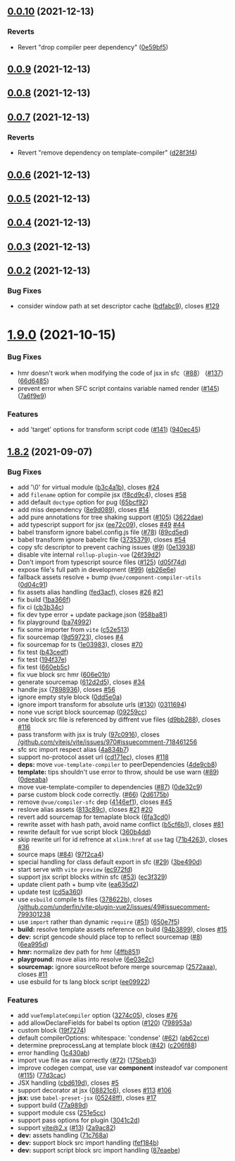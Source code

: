 ## [0.0.10](https://github.com/underfin/vite-plugin-vue2/compare/v0.0.9...v0.0.10) (2021-12-13)


### Reverts

* Revert "drop compiler peer dependency" ([0e59bf5](https://github.com/underfin/vite-plugin-vue2/commit/0e59bf50136d5bef587f97eae7ef322e53de10f8))



## [0.0.9](https://github.com/underfin/vite-plugin-vue2/compare/v0.0.8...v0.0.9) (2021-12-13)



## [0.0.8](https://github.com/underfin/vite-plugin-vue2/compare/v0.0.7...v0.0.8) (2021-12-13)



## [0.0.7](https://github.com/underfin/vite-plugin-vue2/compare/v0.0.6...v0.0.7) (2021-12-13)


### Reverts

* Revert "remove dependency on template-compiler" ([d28f3f4](https://github.com/underfin/vite-plugin-vue2/commit/d28f3f4ceb6f30d5ad8e4f903c12b30af0992ce3))



## [0.0.6](https://github.com/underfin/vite-plugin-vue2/compare/v0.0.5...v0.0.6) (2021-12-13)



## [0.0.5](https://github.com/underfin/vite-plugin-vue2/compare/v0.0.4...v0.0.5) (2021-12-13)



## [0.0.4](https://github.com/underfin/vite-plugin-vue2/compare/v0.0.3...v0.0.4) (2021-12-13)



## [0.0.3](https://github.com/underfin/vite-plugin-vue2/compare/v0.0.2...v0.0.3) (2021-12-13)



## [0.0.2](https://github.com/underfin/vite-plugin-vue2/compare/v1.9.0...v0.0.2) (2021-12-13)


### Bug Fixes

* consider window path at set descriptor cache ([bdfabc9](https://github.com/underfin/vite-plugin-vue2/commit/bdfabc99e8c50930bca5d9144cb1634f40609904)), closes [#129](https://github.com/underfin/vite-plugin-vue2/issues/129)



# [1.9.0](https://github.com/underfin/vite-plugin-vue2/compare/v1.8.2...v1.9.0) (2021-10-15)


### Bug Fixes

* hmr doesn't work when modifying the code of jsx in sfc（[#88](https://github.com/underfin/vite-plugin-vue2/issues/88)） ([#137](https://github.com/underfin/vite-plugin-vue2/issues/137)) ([66d6485](https://github.com/underfin/vite-plugin-vue2/commit/66d648574e634c962ecd38e2ac919c485bff74a6))
* prevent error when SFC script contains variable named render ([#145](https://github.com/underfin/vite-plugin-vue2/issues/145)) ([7a6f9e9](https://github.com/underfin/vite-plugin-vue2/commit/7a6f9e9a7970683b828bee11893be285bf0a002f))


### Features

* add 'target' options for transform script code ([#141](https://github.com/underfin/vite-plugin-vue2/issues/141)) ([940ec45](https://github.com/underfin/vite-plugin-vue2/commit/940ec45a3fd68bd9ba1b1a8808d96e6cbce13207))



## [1.8.2](https://github.com/underfin/vite-plugin-vue2/compare/71c768aedcc708f09b1a5b29c29facfede7bae44...v1.8.2) (2021-09-07)


### Bug Fixes

* add '\0' for virtual module ([b3c4a1b](https://github.com/underfin/vite-plugin-vue2/commit/b3c4a1bf02694cb574f03bd2e3c80353619e4028)), closes [#24](https://github.com/underfin/vite-plugin-vue2/issues/24)
* add `filename` option for compile jsx ([f8cd9c4](https://github.com/underfin/vite-plugin-vue2/commit/f8cd9c4b2bbbf6c7159f07833f888be8deac9d6f)), closes [#58](https://github.com/underfin/vite-plugin-vue2/issues/58)
* add default `doctype` option for pug ([65bcf92](https://github.com/underfin/vite-plugin-vue2/commit/65bcf92b99c50a727063057eb40ffaf1d40961ef))
* add miss dependency ([8e9d089](https://github.com/underfin/vite-plugin-vue2/commit/8e9d089863e6c77e835c4184ac46f053aa13fb7c)), closes [#14](https://github.com/underfin/vite-plugin-vue2/issues/14)
* add pure annotations for tree shaking support ([#105](https://github.com/underfin/vite-plugin-vue2/issues/105)) ([3622dae](https://github.com/underfin/vite-plugin-vue2/commit/3622dae6f1d6b3cdebec3a5268b8768ece8d00b2))
* add typescript support for jsx ([ee72c09](https://github.com/underfin/vite-plugin-vue2/commit/ee72c095e1938baf683ce107ec6a2a5062ee8916)), closes [#49](https://github.com/underfin/vite-plugin-vue2/issues/49) [#44](https://github.com/underfin/vite-plugin-vue2/issues/44)
* babel transform ignore babel.config.js file ([#78](https://github.com/underfin/vite-plugin-vue2/issues/78)) ([89cd5ed](https://github.com/underfin/vite-plugin-vue2/commit/89cd5edf72b3e6e62b266b91d9c7afeb6a614f1c))
* babel transform ignore babelrc file ([3735379](https://github.com/underfin/vite-plugin-vue2/commit/3735379f62ec5fbcee5aaee60af23c9c383a08db)), closes [#54](https://github.com/underfin/vite-plugin-vue2/issues/54)
* copy sfc descriptor to prevent caching issues ([#9](https://github.com/underfin/vite-plugin-vue2/issues/9)) ([0e13938](https://github.com/underfin/vite-plugin-vue2/commit/0e139381e205722bc8114d6b941b65d039364476))
* disable vite internal `rollup-plugin-vue` ([26f39d2](https://github.com/underfin/vite-plugin-vue2/commit/26f39d2d3952bffadd937a1c1cedf07062ec0119))
* Don't import from typescript source files ([#125](https://github.com/underfin/vite-plugin-vue2/issues/125)) ([d05f74d](https://github.com/underfin/vite-plugin-vue2/commit/d05f74d802ce524074d9181195fdc4356e08f7e8))
* expose file's full path in development ([#99](https://github.com/underfin/vite-plugin-vue2/issues/99)) ([eb26e6e](https://github.com/underfin/vite-plugin-vue2/commit/eb26e6ea588224a37b727e12d7fd852fe19d3622))
* fallback assets resolve + bump `@vue/component-compiler-utils` ([0d04c91](https://github.com/underfin/vite-plugin-vue2/commit/0d04c9120cb15c691e64b0e70942d4ec58894ab0))
* fix assets alias handling ([fed3acf](https://github.com/underfin/vite-plugin-vue2/commit/fed3acf476341e211dbf93f7de7f4b4d40cfda10)), closes [#26](https://github.com/underfin/vite-plugin-vue2/issues/26) [#21](https://github.com/underfin/vite-plugin-vue2/issues/21)
* fix build ([1ba366f](https://github.com/underfin/vite-plugin-vue2/commit/1ba366f0ef0807882e1b40e10e963c1ae4bdccd2))
* fix ci ([cb3b34c](https://github.com/underfin/vite-plugin-vue2/commit/cb3b34c04ea8946864621d70cd7bc8bb0a38fae0))
* fix dev type error + update package.json ([958ba81](https://github.com/underfin/vite-plugin-vue2/commit/958ba8159702cf4e95ed2905dd38b68787681f95))
* fix playground ([ba74992](https://github.com/underfin/vite-plugin-vue2/commit/ba749922e4c0fd43b8b636679a44ebe4b7991e5b))
* fix some importer from `vite` ([c52e513](https://github.com/underfin/vite-plugin-vue2/commit/c52e513b4badca5c1d678bf13132f8a83d4f0636))
* fix sourcemap ([9d59723](https://github.com/underfin/vite-plugin-vue2/commit/9d59723b6ecbc6f446809ca40b63959e3dc3e92f)), closes [#4](https://github.com/underfin/vite-plugin-vue2/issues/4)
* fix sourcemap for ts ([1e03983](https://github.com/underfin/vite-plugin-vue2/commit/1e0398323e62264ab374352d6a41282d5be23f73)), closes [#70](https://github.com/underfin/vite-plugin-vue2/issues/70)
* fix test ([b43cedf](https://github.com/underfin/vite-plugin-vue2/commit/b43cedf2e4317ada078b93dfe63f80147212ec32))
* fix test ([194f37e](https://github.com/underfin/vite-plugin-vue2/commit/194f37ed2fd3f95da0c251b2909bea900d878a31))
* fix test ([660eb5c](https://github.com/underfin/vite-plugin-vue2/commit/660eb5c06fb4324b218be8813eea8b2510e5ce6e))
* fix vue block src hmr ([606e01b](https://github.com/underfin/vite-plugin-vue2/commit/606e01b8bfca783c741def838c065aca7407c573))
* generate sourcemap ([612d2d5](https://github.com/underfin/vite-plugin-vue2/commit/612d2d5030a89823a12d5a9e78a8a764508585f3)), closes [#34](https://github.com/underfin/vite-plugin-vue2/issues/34)
* handle jsx ([7898936](https://github.com/underfin/vite-plugin-vue2/commit/7898936cd8b00fd0b2daeb1ed3e71c838f6263ff)), closes [#56](https://github.com/underfin/vite-plugin-vue2/issues/56)
* ignore empty style block ([0dd5e0a](https://github.com/underfin/vite-plugin-vue2/commit/0dd5e0a880dfb969e655fc1947c35cf7cfe4da11))
* ignore import transform for absolute urls ([#130](https://github.com/underfin/vite-plugin-vue2/issues/130)) ([0311694](https://github.com/underfin/vite-plugin-vue2/commit/0311694ce71bd2e694c10f39f56237e5cbcd8644))
* none vue script block sourcemap ([09259cc](https://github.com/underfin/vite-plugin-vue2/commit/09259cc08f08822db9cb899c5afda36929532de2))
* one block src file is referenced by diffrent vue files ([d9bb288](https://github.com/underfin/vite-plugin-vue2/commit/d9bb288a3a68767afa7b8ce33392a12a83179027)), closes [#116](https://github.com/underfin/vite-plugin-vue2/issues/116)
* pass transform with jsx is truly ([97c0916](https://github.com/underfin/vite-plugin-vue2/commit/97c0916ba3e4d0f1c4f1bb9b16f7c1c7d05a17d8)), closes [/github.com/vitejs/vite/issues/970#issuecomment-718461256](https://github.com//github.com/vitejs/vite/issues/970/issues/issuecomment-718461256)
* sfc src import respect alias ([4a834b7](https://github.com/underfin/vite-plugin-vue2/commit/4a834b735ce46f6ab907049e9a051b810729bf64))
* support no-protocol asset url ([cd171ec](https://github.com/underfin/vite-plugin-vue2/commit/cd171ec833d75dd762d6f020544e6277b1d8c730)), closes [#118](https://github.com/underfin/vite-plugin-vue2/issues/118)
* **deps:** move `vue-template-compiler` to peerDependencies ([4de9cb8](https://github.com/underfin/vite-plugin-vue2/commit/4de9cb8242551f1f0348e71f5acdb938c750f527))
* **template:** tips shouldn't use error to throw, should be use warn ([#89](https://github.com/underfin/vite-plugin-vue2/issues/89)) ([0deeaba](https://github.com/underfin/vite-plugin-vue2/commit/0deeabaa2b3033ab78d50cb41fa1f04ea48686d8))
* move vue-template-compiler to dependencies ([#87](https://github.com/underfin/vite-plugin-vue2/issues/87)) ([0de32c9](https://github.com/underfin/vite-plugin-vue2/commit/0de32c941d8aba66182460470dc990b11584ba0c))
* parse custom block code correctly. ([#66](https://github.com/underfin/vite-plugin-vue2/issues/66)) ([2d6175b](https://github.com/underfin/vite-plugin-vue2/commit/2d6175b8896dcb4c8c7ed6da81388bbb6a639e4e))
* remove `@vue/compiler-sfc` dep ([4146ef1](https://github.com/underfin/vite-plugin-vue2/commit/4146ef1401dc13e39b1f00d882e3e399fd1307fe)), closes [#45](https://github.com/underfin/vite-plugin-vue2/issues/45)
* reslove alias assets ([813c89c](https://github.com/underfin/vite-plugin-vue2/commit/813c89cd5312dc9b8b5310afb2517b7ac0f8235f)), closes [#21](https://github.com/underfin/vite-plugin-vue2/issues/21) [#20](https://github.com/underfin/vite-plugin-vue2/issues/20)
* revert add sourcemap for temaplate block ([6fa3cd0](https://github.com/underfin/vite-plugin-vue2/commit/6fa3cd0beae76e5415fb7509681e76b98b4c4417))
* rewrite asset with hash path, avoid name conflict ([b5cf6b1](https://github.com/underfin/vite-plugin-vue2/commit/b5cf6b130d15740f2f061edaf6d1610d37c70a20)), closes [#81](https://github.com/underfin/vite-plugin-vue2/issues/81)
* rewrite default for vue script block ([360b4dd](https://github.com/underfin/vite-plugin-vue2/commit/360b4dd1edac90018ff8a4a71af2a39c02b1509e))
* skip rewrite url for id refrence at `xlink:href` at `use` tag ([71b4263](https://github.com/underfin/vite-plugin-vue2/commit/71b42634a359f1c19ae467d805a2421cd38830fc)), closes [#36](https://github.com/underfin/vite-plugin-vue2/issues/36)
* source maps ([#84](https://github.com/underfin/vite-plugin-vue2/issues/84)) ([97f2ca4](https://github.com/underfin/vite-plugin-vue2/commit/97f2ca49d93712492887d43f6a18746646896527))
* special handling for class default export in sfc ([#29](https://github.com/underfin/vite-plugin-vue2/issues/29)) ([3be490d](https://github.com/underfin/vite-plugin-vue2/commit/3be490dbf01983001b610226988b7eb2a131ff40))
* start serve with `vite preview` ([ec972fd](https://github.com/underfin/vite-plugin-vue2/commit/ec972fdd217f0ba1b8e942438a75584c9635337a))
* support jsx script blocks within sfc ([#53](https://github.com/underfin/vite-plugin-vue2/issues/53)) ([ec3f329](https://github.com/underfin/vite-plugin-vue2/commit/ec3f3292c260e464f5d1d456ee878d3afaa98661))
* update client path + bump vite ([ea635d2](https://github.com/underfin/vite-plugin-vue2/commit/ea635d29285ecbb3792b6ae6ef717d5abf8084c0))
* update test ([cd5a360](https://github.com/underfin/vite-plugin-vue2/commit/cd5a360ef28fcf573b7c84be1ec09b5745306fef))
* use `esbuild` compile ts files ([378622b](https://github.com/underfin/vite-plugin-vue2/commit/378622bd81c1178cf29873e481d80292f7857c91)), closes [/github.com/underfin/vite-plugin-vue2/issues/49#issuecomment-799301238](https://github.com//github.com/underfin/vite-plugin-vue2/issues/49/issues/issuecomment-799301238)
* use `import` rather than dynamic `require` ([#51](https://github.com/underfin/vite-plugin-vue2/issues/51)) ([650e7f5](https://github.com/underfin/vite-plugin-vue2/commit/650e7f58509bffad7c92ccb37720d5ac6bc0ce14))
* **build:** resolve template assets reference on build ([94b3899](https://github.com/underfin/vite-plugin-vue2/commit/94b3899a097332dbe1e53ece660d562e65cc4ec0)), closes [#15](https://github.com/underfin/vite-plugin-vue2/issues/15)
* **dev:**  script gencode should place top to reflect sourcemap ([#8](https://github.com/underfin/vite-plugin-vue2/issues/8)) ([6ea995d](https://github.com/underfin/vite-plugin-vue2/commit/6ea995d6ef1720c983a6cedd45e8b3f16227ffe4))
* **hmr:** normalize dev path for hmr ([4ffb851](https://github.com/underfin/vite-plugin-vue2/commit/4ffb851619d2c35aa12e7096ef69dd5d2a811511))
* **playground:** move alias into resolve ([6e03e2c](https://github.com/underfin/vite-plugin-vue2/commit/6e03e2c38e23b01bb18cf2e5f341a131e67751dc))
* **sourcemap:** ignore sourceRoot before merge sourcemap ([2572aaa](https://github.com/underfin/vite-plugin-vue2/commit/2572aaac2755da3f62ecf2644deb22cd6d4a3734)), closes [#11](https://github.com/underfin/vite-plugin-vue2/issues/11)
* use esbuild for ts lang block script ([ee09922](https://github.com/underfin/vite-plugin-vue2/commit/ee09922fee2fcd5cd2dd25118353cdbc9121b3e4))


### Features

* add `vueTemplateCompiler` option ([3274c05](https://github.com/underfin/vite-plugin-vue2/commit/3274c05b3c5300282adbc3a9eb0375b8746e9f06)), closes [#76](https://github.com/underfin/vite-plugin-vue2/issues/76)
* add allowDeclareFields for babel ts option ([#120](https://github.com/underfin/vite-plugin-vue2/issues/120)) ([798953a](https://github.com/underfin/vite-plugin-vue2/commit/798953af7b273c8d31677632c94c7e1252c956ff))
* custom block ([19f7274](https://github.com/underfin/vite-plugin-vue2/commit/19f7274185dc6694f71d188c6e01efd2b296f75b))
* default compilerOptions: whitespace: 'condense' ([#62](https://github.com/underfin/vite-plugin-vue2/issues/62)) ([ab62cce](https://github.com/underfin/vite-plugin-vue2/commit/ab62cce0569db1bd655816d828f4000faad310dd))
* determine preprocessLang at template block ([#42](https://github.com/underfin/vite-plugin-vue2/issues/42)) ([c206f88](https://github.com/underfin/vite-plugin-vue2/commit/c206f880e740fcb1dce8f9cea404e9323e1fd170))
* error handling ([1c430ab](https://github.com/underfin/vite-plugin-vue2/commit/1c430ab7fceeb7a89c67065efb422389218c9cf1))
* import vue file as raw correctly ([#72](https://github.com/underfin/vite-plugin-vue2/issues/72)) ([175beb3](https://github.com/underfin/vite-plugin-vue2/commit/175beb3acc0a776c30be14e72ae3da4670326a0e))
* improve codegen compat, use var __component__ insteadof var component ([#115](https://github.com/underfin/vite-plugin-vue2/issues/115)) ([77d3cac](https://github.com/underfin/vite-plugin-vue2/commit/77d3cac77afdd180ea3c4d46d261d388075096c3))
* JSX handling ([cbd619d](https://github.com/underfin/vite-plugin-vue2/commit/cbd619db062c584b8f6dc9bd76c3a032228a5cfd)), closes [#5](https://github.com/underfin/vite-plugin-vue2/issues/5)
* support decorator at jsx ([08821c6](https://github.com/underfin/vite-plugin-vue2/commit/08821c6457ad22afd11e86d3fa118bc3c7ca7e25)), closes [#113](https://github.com/underfin/vite-plugin-vue2/issues/113) [#106](https://github.com/underfin/vite-plugin-vue2/issues/106)
* **jsx:** use `babel-preset-jsx` ([05248ff](https://github.com/underfin/vite-plugin-vue2/commit/05248ffa97ca17adbeccfbe6af64d9053219b9b6)), closes [#17](https://github.com/underfin/vite-plugin-vue2/issues/17)
* support build ([77a989d](https://github.com/underfin/vite-plugin-vue2/commit/77a989da2aad667d08d8894f132c128a4a839c86))
* support module css ([251e5cc](https://github.com/underfin/vite-plugin-vue2/commit/251e5cc9d72b7280f122ecfc48184b322ff264c2))
* support pass options for plugin ([3041c2d](https://github.com/underfin/vite-plugin-vue2/commit/3041c2de078ee5eba80daeafed845966307a7e7a))
* support vite@2.x ([#13](https://github.com/underfin/vite-plugin-vue2/issues/13)) ([2a9ac82](https://github.com/underfin/vite-plugin-vue2/commit/2a9ac82bc0e6ae4cd4c19e7e9037c5a5f1734478))
* **dev:** assets handling ([71c768a](https://github.com/underfin/vite-plugin-vue2/commit/71c768aedcc708f09b1a5b29c29facfede7bae44))
* **dev:** support block src import handling ([fef184b](https://github.com/underfin/vite-plugin-vue2/commit/fef184b6559ebbbace6e6f2a942a31d0f11febd0))
* **dev:** support script block src import handling ([87eaebe](https://github.com/underfin/vite-plugin-vue2/commit/87eaebe160b5befecc603588bc5fddc78d9637c4))



